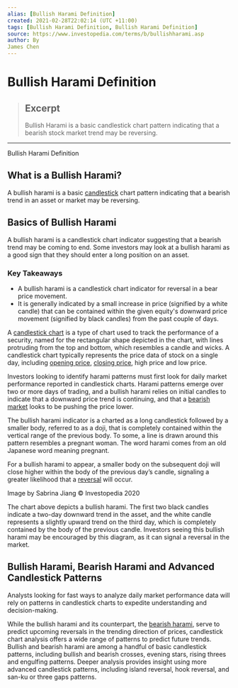 ```yaml
---
alias: [Bullish Harami Definition]
created: 2021-02-28T22:02:14 (UTC +11:00)
tags: [Bullish Harami Definition, Bullish Harami Definition]
source: https://www.investopedia.com/terms/b/bullishharami.asp
author: By
James Chen
---
```


# Bullish Harami Definition

> ## Excerpt
> Bullish Harami is a basic candlestick chart pattern indicating that a bearish stock market trend may be reversing.

---

Bullish Harami Definition
## What is a Bullish Harami?

A bullish harami is a basic [candlestick](https://www.investopedia.com/terms/c/candlestick.asp) chart pattern indicating that a bearish trend in an asset or market may be reversing.

## Basics of Bullish Harami

A bullish harami is a candlestick chart indicator suggesting that a bearish trend may be coming to end. Some investors may look at a bullish harami as a good sign that they should enter a long position on an asset.

### Key Takeaways

-   A bullish harami is a candlestick chart indicator for reversal in a bear price movement.
-   It is generally indicated by a small increase in price (signified by a white candle) that can be contained within the given equity's downward price movement (signified by black candles) from the past couple of days.

A [candlestick chart](https://www.investopedia.com/terms/c/candlestick.asp) is a type of chart used to track the performance of a security, named for the rectangular shape depicted in the chart, with lines protruding from the top and bottom, which resembles a candle and wicks. A candlestick chart typically represents the price data of stock on a single day, including [opening price](https://www.investopedia.com/terms/o/openingprice.asp), [closing price](https://www.investopedia.com/terms/c/closingprice.asp), high price and low price.

Investors looking to identify harami patterns must first look for daily market performance reported in candlestick charts. Harami patterns emerge over two or more days of trading, and a bullish harami relies on initial candles to indicate that a downward price trend is continuing, and that a [bearish market](https://www.investopedia.com/terms/b/bearmarket.asp) looks to be pushing the price lower.

The bullish harami indicator is a charted as a long candlestick followed by a smaller body, referred to as a doji, that is completely contained within the vertical range of the previous body. To some, a line is drawn around this pattern resembles a pregnant woman. The word harami comes from an old Japanese word meaning pregnant.

For a bullish harami to appear, a smaller body on the subsequent doji will close higher within the body of the previous day’s candle, signaling a greater likelihood that a [reversal](https://www.investopedia.com/terms/r/reversal.asp) will occur. 

Image by Sabrina Jiang © Investopedia 2020

The chart above depicts a bullish harami. The first two black candles indicate a two-day downward trend in the asset, and the white candle represents a slightly upward trend on the third day, which is completely contained by the body of the previous candle. Investors seeing this bullish harami may be encouraged by this diagram, as it can signal a reversal in the market.

## Bullish Harami, Bearish Harami and Advanced Candlestick Patterns

Analysts looking for fast ways to analyze daily market performance data will rely on patterns in candlestick charts to expedite understanding and decision-making.

While the bullish harami and its counterpart, the [bearish harami](https://www.investopedia.com/terms/b/bearishharami.asp), serve to predict upcoming reversals in the trending direction of prices, candlestick chart analysis offers a wide range of patterns to predict future trends. Bullish and bearish harami are among a handful of basic candlestick patterns, including bullish and bearish crosses, evening stars, rising threes and engulfing patterns. Deeper analysis provides insight using more advanced candlestick patterns, including island reversal, hook reversal, and san-ku or three gaps patterns.
